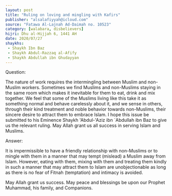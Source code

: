 ```yaml
---
layout: post
title: "Ruling on loving and mingling with Kafirs"
publisher: "alsalafiyyah@icloud.com"
source: "Fatawa Al-Lajnah Ad-Daimah no. 10523"
category: [walabara, disbelievers]
hijri: Dhu al-Hijjah 6, 1441 AH
date: 2020/07/27
shaykhs: 
 - Shaykh Ibn Baz
 - Shaykh Abdul-Razzaq al-Afify
 - Shaykh Abdullah ibn Ghudayyan
---
```


Question: 
 
The nature of work requires the intermingling between Muslim and non-Muslim workers. Sometimes we find Muslims and non-Muslims staying in the same room which makes it inevitable for them to eat, drink and mix together. We feel that some of the Muslims living like this take it as something normal and behave carelessly about it, and we sense in others, through their kind treatment and noble behavior towards non-Muslims, their sincere desire to attract them to embrace Islam. I hope this issue be submitted to his Eminence Shaykh 'Abdul-'Aziz ibn `Abdullah ibn Baz to give us the relevant ruling. May Allah grant us all success in serving Islam and Muslims.

Answer:

It is impermissible to have a friendly relationship with non-Muslims or to mingle with them in a manner that may tempt (mislead) a Muslim away from Islam. However, eating with them, mixing with them and treating them kindly in such a manner that may attract them to Islam are unobjectionable as long as there is no fear of Fitnah (temptation) and intimacy is avoided.

May Allah grant us success. May peace and blessings be upon our Prophet Muhammad, his family, and Companions.


